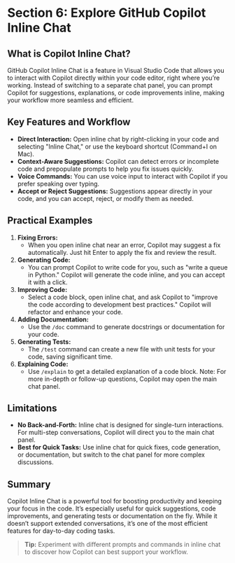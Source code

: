 # Section 6: Explore GitHub Copilot Inline Chat

## What is Copilot Inline Chat?

GitHub Copilot Inline Chat is a feature in Visual Studio Code that allows you to interact with Copilot directly within your code editor, right where you’re working. Instead of switching to a separate chat panel, you can prompt Copilot for suggestions, explanations, or code improvements inline, making your workflow more seamless and efficient.

## Key Features and Workflow

- **Direct Interaction:** Open inline chat by right-clicking in your code and selecting "Inline Chat," or use the keyboard shortcut (Command+I on Mac).
- **Context-Aware Suggestions:** Copilot can detect errors or incomplete code and prepopulate prompts to help you fix issues quickly.
- **Voice Commands:** You can use voice input to interact with Copilot if you prefer speaking over typing.
- **Accept or Reject Suggestions:** Suggestions appear directly in your code, and you can accept, reject, or modify them as needed.

## Practical Examples

1. **Fixing Errors:**
   - When you open inline chat near an error, Copilot may suggest a fix automatically. Just hit Enter to apply the fix and review the result.
2. **Generating Code:**
   - You can prompt Copilot to write code for you, such as "write a queue in Python." Copilot will generate the code inline, and you can accept it with a click.
3. **Improving Code:**
   - Select a code block, open inline chat, and ask Copilot to "improve the code according to development best practices." Copilot will refactor and enhance your code.
4. **Adding Documentation:**
   - Use the `/doc` command to generate docstrings or documentation for your code.
5. **Generating Tests:**
   - The `/test` command can create a new file with unit tests for your code, saving significant time.
6. **Explaining Code:**
   - Use `/explain` to get a detailed explanation of a code block. Note: For more in-depth or follow-up questions, Copilot may open the main chat panel.

## Limitations

- **No Back-and-Forth:** Inline chat is designed for single-turn interactions. For multi-step conversations, Copilot will direct you to the main chat panel.
- **Best for Quick Tasks:** Use inline chat for quick fixes, code generation, or documentation, but switch to the chat panel for more complex discussions.

## Summary

Copilot Inline Chat is a powerful tool for boosting productivity and keeping your focus in the code. It’s especially useful for quick suggestions, code improvements, and generating tests or documentation on the fly. While it doesn’t support extended conversations, it’s one of the most efficient features for day-to-day coding tasks.

> **Tip:** Experiment with different prompts and commands in inline chat to discover how Copilot can best support your workflow.
